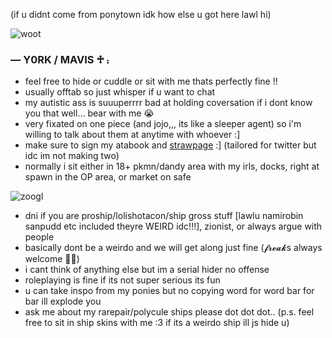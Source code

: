 (if u didnt come from ponytown idk how else u got here lawl hi)

![woot](https://media1.tenor.com/m/Ig2RM4zD0uAAAAAC/one-piece-op.gif)
### — Y0RK / MAVIS ♱ ⨾
- feel free to hide or cuddle or sit with me thats perfectly fine !!
- usually offtab so just whisper if u want to chat
- my autistic ass is suuuperrrr bad at holding coversation if i dont know you that well... bear with me 😭
- very fixated on one piece (and jojo,,, its like a sleeper agent) so i'm willing to talk about them at anytime with whoever :]
- make sure to sign my atabook and [strawpage](https://crossguild.straw.page) :] (tailored for twitter but idc im not making two)
- normally i sit either in 18+ pkmn/dandy area with my irls, docks, right at spawn in the OP area, or market on safe

![zoogl](https://media1.tenor.com/m/AXftSQneL_4AAAAC/one-piece-egghead-op.gif)
- dni if you are proship/lolishotacon/ship gross stuff [lawlu namirobin sanpudd etc included theyre WEIRD idc!!!], zionist, or always argue with people
- basically dont be a weirdo and we will get along just fine (𝓯𝓻𝓮𝓪𝓴s always welcome 👅👅)
- i cant think of anything else but im a serial hider no offense
- roleplaying is fine if its not super serious its fun
- u can take inspo from my ponies but no copying word for word bar for bar ill explode you
- ask me about my rarepair/polycule ships please dot dot dot.. (p.s. feel free to sit in ship skins with me :3 if its a weirdo ship ill js hide u)
